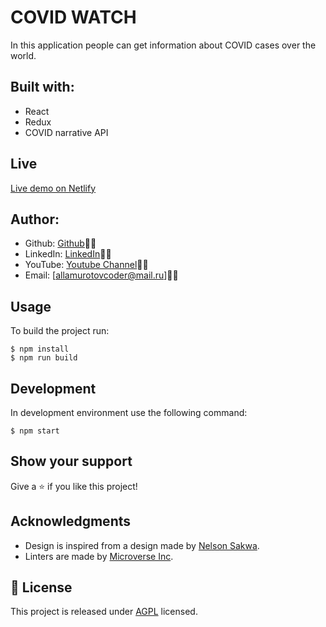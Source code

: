 # COVID WATCH
In this application people can get information about COVID cases over the world.

## Built with:
 * React
 * Redux
 * COVID narrative API

## Live
[Live demo on Netlify](https://covid-firdavs.netlify.app/)

## Author:
  * Github: [Github](https://github.com/fed1k)🐱‍👤
  * LinkedIn: [LinkedIn](https://www.linkedin.com/in/firdavs-allamurotov/)🐱‍👤
  * YouTube: [Youtube Channel](https://www.youtube.com/channel/UCVI8V6_LvcBB-tPWo9I63rg/featured)🐱‍👤
  * Email: [allamurotovcoder@mail.ru]🐱‍👤

## Usage
To build the project run:

```
$ npm install
$ npm run build
```
## Development
In development environment use the following command:
```
$ npm start
```

## Show your support

Give a ⭐️ if you like this project!

## Acknowledgments

- Design is inspired from a design made by [Nelson Sakwa](https://www.behance.net/gallery/31579789/Ballhead-App-(Free-PSDs)).
- Linters are made by [Microverse Inc](https://github.com/microverseinc/linters-config/).

## 📝 License

This project is released under [AGPL](./LICENSE) licensed.
